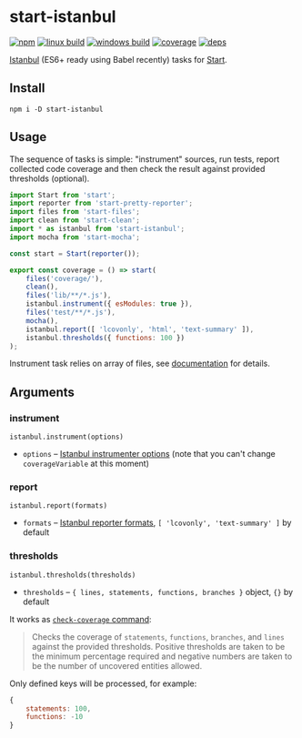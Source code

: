 # start-istanbul

[![npm](https://img.shields.io/npm/v/start-istanbul.svg?style=flat-square)](https://www.npmjs.com/package/start-istanbul)
[![linux build](https://img.shields.io/travis/start-runner/istanbul/master.svg?label=linux&style=flat-square)](https://travis-ci.org/start-runner/istanbul)
[![windows build](https://img.shields.io/appveyor/ci/start-runner/istanbul/master.svg?label=windows&style=flat-square)](https://ci.appveyor.com/project/start-runner/istanbul)
[![coverage](https://img.shields.io/codecov/c/github/start-runner/istanbul/master.svg?style=flat-square)](https://codecov.io/github/start-runner/istanbul)
[![deps](https://img.shields.io/gemnasium/start-runner/istanbul.svg?style=flat-square)](https://gemnasium.com/start-runner/istanbul)

[Istanbul](https://istanbul.js.org/) (ES6+ ready using Babel recently) tasks for [Start](https://github.com/start-runner/start).

## Install

```
npm i -D start-istanbul
```

## Usage

The sequence of tasks is simple: "instrument" sources, run tests, report collected code coverage and then check the result against provided thresholds (optional).

```js
import Start from 'start';
import reporter from 'start-pretty-reporter';
import files from 'start-files';
import clean from 'start-clean';
import * as istanbul from 'start-istanbul';
import mocha from 'start-mocha';

const start = Start(reporter());

export const coverage = () => start(
    files('coverage/'),
    clean(),
    files('lib/**/*.js'),
    istanbul.instrument({ esModules: true }),
    files('test/**/*.js'),
    mocha(),
    istanbul.report([ 'lcovonly', 'html', 'text-summary' ]),
    istanbul.thresholds({ functions: 100 })
);
```

Instrument task relies on array of files, see [documentation](https://github.com/start-runner/start#readme) for details.

## Arguments

### instrument

`istanbul.instrument(options)`

* `options` – [Istanbul instrumenter options](https://github.com/istanbuljs/istanbul-lib-instrument/blob/master/api.md#instrumenter) (note that you can't change `coverageVariable` at this moment)

### report

`istanbul.report(formats)`

* `formats` – [Istanbul reporter formats](https://github.com/istanbuljs/istanbul-reports/tree/master/lib), `[ 'lcovonly', 'text-summary' ]` by default

### thresholds

`istanbul.thresholds(thresholds)`

* `thresholds` – `{ lines, statements, functions, branches }` object, `{}` by default

It works as [`check-coverage` command](https://github.com/gotwarlost/istanbul#the-check-coverage-command):

> Checks the coverage of `statements`, `functions`, `branches`, and `lines` against the provided thresholds. Positive thresholds are taken to be the minimum percentage required and negative numbers are taken to be the number of uncovered entities allowed.

Only defined keys will be processed, for example:

```js
{
    statements: 100,
    functions: -10
}
```
